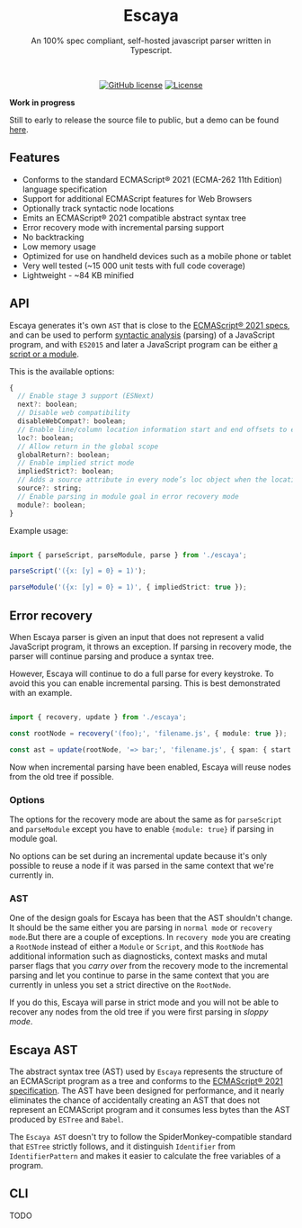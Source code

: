 <h1 align="center">Escaya</h1>

<p align="center"> An 100% spec compliant, self-hosted javascript parser written in Typescript.</p>

<br>

<p align="center">
    <a href="https://lgtm.com/projects/g/escaya/escaya/context:javascript"><img src="https://img.shields.io/lgtm/grade/javascript/g/escaya/escaya.svg?logo=lgtm&logoWidth=18" alt="GitHub license" /></a>
    <a href="https://github.com/escaya/escaya/blob/master/LICENSE.md"><img src="https://img.shields.io/github/license/escaya/escaya.svg" alt="License" /></a>
</p>


**Work in progress**

Still to early to release the source file to public, but a demo can be found [here](https://escaya.github.io/escaya/).


## Features

* Conforms to the standard ECMAScript® 2021 (ECMA-262 11th Edition) language specification
* Support for additional ECMAScript features for Web Browsers
* Optionally track syntactic node locations
* Emits an ECMAScript® 2021 compatible abstract syntax tree
* Error recovery mode with incremental parsing support
* No backtracking
* Low memory usage
* Optimized for use on handheld devices such as a mobile phone or tablet
* Very well tested (~15 000 unit tests with full code coverage)
* Lightweight - ~84 KB minified

## API

Escaya generates it's own `AST` that is close to the [ECMAScript® 2021 specs](https://tc39.es/ecma262/index.html), and can be used to perform [syntactic analysis](https://en.wikipedia.org/wiki/Parsing) (parsing) of a JavaScript program, and with `ES2015` and later a JavaScript program can be either [a script or a module](https://tc39.github.io/ecma262/index.html#sec-ecmascript-language-scripts-and-modules).

This is the available options:

```js
{
  // Enable stage 3 support (ESNext)
  next?: boolean;
  // Disable web compatibility
  disableWebCompat?: boolean;
  // Enable line/column location information start and end offsets to each node
  loc?: boolean;
  // Allow return in the global scope
  globalReturn?: boolean;
  // Enable implied strict mode
  impliedStrict?: boolean;
  // Adds a source attribute in every node’s loc object when the locations option is `true`
  source?: string;
  // Enable parsing in module goal in error recovery mode
  module?: boolean;
}
```

Example usage:

```ts

import { parseScript, parseModule, parse } from './escaya';

parseScript('({x: [y] = 0} = 1)');

parseModule('({x: [y] = 0} = 1)', { impliedStrict: true });

```


## Error recovery

When Escaya parser is given an input that does not represent a valid JavaScript program, it throws an exception. If parsing in
recovery mode, the parser will continue parsing and produce a syntax tree.

However, Escaya will continue to do a full parse for every keystroke. To avoid this you can enable incremental parsing. This is best demonstrated with an example.

```ts

import { recovery, update } from './escaya';

const rootNode = recovery('(foo);', 'filename.js', { module: true }); 

const ast = update(rootNode, '=> bar;', 'filename.js', { span: { start: 6, length: 0 }, newLength: 7 })

```

Now when incremental parsing have been enabled, Escaya will reuse nodes from the old tree if possible.

### Options

The options for the recovery mode  are about the same as  for `parseScript` and `parseModule` except you have to enable `{module: true}` if parsing in module goal.

No options can be set during an incremental update because it's only possible to reuse a node if it was parsed in the same context that we're currently in. 

### AST

One of the design goals for Escaya has been that the AST shouldn't change. It should be the same either you are parsing in `normal mode` or `recovery mode`.But there are a couple of exceptions. In `recovery mode` you are creating a `RootNode` instead of either a `Module` or `Script`, and this `RootNode` has additional information such as diagnosticks, context masks and mutal parser flags that you *carry over* from the recovery mode to the incremental parsing and let you continue to parse in the same context that you are currently in unless you set a strict directive on the `RootNode`.

If you do this, Escaya will parse in strict mode and you will not be able to recover any nodes from the old tree if you were first parsing in *sloppy mode*.

## Escaya AST

The abstract syntax tree (AST) used by `Escaya` represents the structure of an ECMAScript program as a tree and conforms to the [ECMAScript® 2021 specification](https://tc39.es/ecma262/index.html). The AST have been designed for performance, and it nearly eliminates the chance of accidentally creating an AST that does not represent an ECMAScript program and it consumes less bytes than the AST produced by `ESTree` and `Babel`.

The `Escaya AST` doesn't try to follow the SpiderMonkey-compatible standard that `ESTree` strictly follows, and it distinguish `Identifier` from `IdentifierPattern` and makes it easier to calculate the free variables of a program. 

## CLI

TODO
